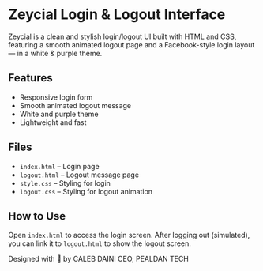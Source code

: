 # Zeycial Login & Logout Interface

Zeycial is a clean and stylish login/logout UI built with HTML and CSS, featuring a smooth animated logout page and a Facebook-style login layout — in a white & purple theme.

## Features

- Responsive login form
- Smooth animated logout message
- White and purple theme
- Lightweight and fast

## Files

- `index.html` – Login page
- `logout.html` – Logout message page
- `style.css` – Styling for login
- `logout.css` – Styling for logout animation

## How to Use

Open `index.html` to access the login screen. After logging out (simulated), you can link it to `logout.html` to show the logout screen.

Designed with 💜 by CALEB DAINI 
CEO, PEALDAN TECH
